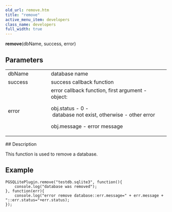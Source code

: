 ```yaml
---
old_url: remove.htm
title: "remove"
active_menu_item: developers
class_name: developers
full_width: true
---
```



**remove**(dbName, success, error)
   

## Parameters

<table>
<tr>
<td width="193">
dbName

</td>
<td width="17">

</td>
<td width="670">
database name

</td>
</tr>
<tr>
<td width="193">
success

</td>
<td width="17">

</td>
<td width="670">
success callback function

</td>
</tr>
<tr>
<td width="193">
error

</td>
<td width="17">

</td>
<td width="670">
error callback function, first argument - object:

obj.status - 0 - database not exist, otherwise - other error

obj.message - error message

</td>
</tr>
</table>
## Description

This function is used to remove a database.

## Example   
     
    PGSQLitePlugin.remove("testdb.sqlite3", function(){
        console.log("database was removed");
    }, function(err){
        console.log("error remove database::err.message=" + err.message + "::err.status="+err.status);
    });
   


